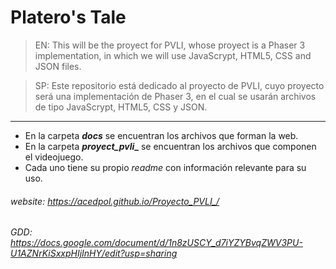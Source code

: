 # Platero's Tale
 > EN: This will be the proyect for PVLI, whose proyect is a Phaser 3 implementation, in which we will use JavaScrypt, HTML5, CSS and JSON files. 
 
 > SP: Este repositorio está dedicado al proyecto de PVLI, cuyo proyecto será una implementación de Phaser 3, en el cual se usarán archivos de tipo JavaScrypt, HTML5, CSS y JSON.
 ___
 - En la carpeta **_docs_** se encuentran los archivos que forman la web.
 - En la carpeta **_proyect_pvli__** se encuentran los archivos que componen el videojuego.
 - Cada uno tiene su propio _readme_ con información relevante para su uso.
 
 ###### website: https://acedpol.github.io/Proyecto_PVLI_/

 ###### GDD: https://docs.google.com/document/d/1n8zUSCY_d7iYZYBvqZWV3PU-U1AZNrKiSxxpHIjInHY/edit?usp=sharing
